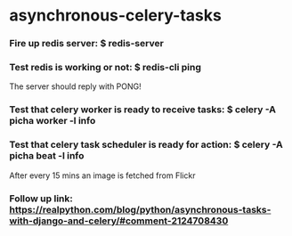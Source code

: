 # asynchronous-celery-tasks

### Fire up redis server: $ redis-server

### Test redis is working or not: $ redis-cli ping
The server should reply with PONG!

### Test that celery worker is ready to receive tasks: $ celery -A picha worker -l info

### Test that celery task scheduler is ready for action: $ celery -A picha beat -l info

After every 15 mins an image is fetched from Flickr

### Follow up link: https://realpython.com/blog/python/asynchronous-tasks-with-django-and-celery/#comment-2124708430
